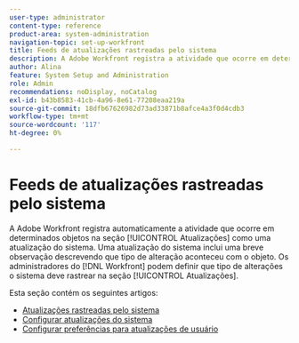 ```yaml
---
user-type: administrator
content-type: reference
product-area: system-administration
navigation-topic: set-up-workfront
title: Feeds de atualizações rastreadas pelo sistema
description: A Adobe Workfront registra a atividade que ocorre em determinados objetos em sua área [!UICONTROL Atualizações]. Uma atualização do sistema inclui uma breve observação descrevendo que tipo de alteração aconteceu com o objeto. [!DNL Workfront] os administradores podem definir que tipo de alterações o sistema deve rastrear na seção [!UICONTROL Atualizações].
author: Alina
feature: System Setup and Administration
role: Admin
recommendations: noDisplay, noCatalog
exl-id: b43b8583-41cb-4a96-8e61-77208eaa219a
source-git-commit: 18dfb67626982d73ad33871b8afce4a3f0d4cdb3
workflow-type: tm+mt
source-wordcount: '117'
ht-degree: 0%

---
```


# Feeds de atualizações rastreadas pelo sistema

<!--Audited: April, 2024-->

A Adobe Workfront registra automaticamente a atividade que ocorre em determinados objetos na seção [!UICONTROL Atualizações] como uma atualização do sistema. Uma atualização do sistema inclui uma breve observação descrevendo que tipo de alteração aconteceu com o objeto. Os administradores do [!DNL Workfront] podem definir que tipo de alterações o sistema deve rastrear na seção [!UICONTROL Atualizações].

Esta seção contém os seguintes artigos:

* [Atualizações rastreadas pelo sistema](../../../administration-and-setup/set-up-workfront/system-tracked-update-feeds/system-tracked-update-feeds.md)
* [Configurar atualizações do sistema](../../../administration-and-setup/set-up-workfront/system-tracked-update-feeds/configure-system-updates.md)
* [Configurar preferências para atualizações de usuário](../../../administration-and-setup/set-up-workfront/system-tracked-update-feeds/configure-preferences-user-updates.md)
